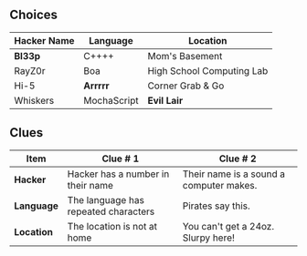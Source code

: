 ## Choices

Hacker Name | Language | Location
------------|----------|---------
**Bl33p** | C++++ | Mom's Basement
RayZ0r | Boa | High School Computing Lab
Hi-5 | **Arrrrr** | Corner Grab & Go
Whiskers | MochaScript | **Evil Lair**


## Clues

Item | Clue # 1 | Clue # 2
-----|----------|---------
**Hacker** | Hacker has a number in their name | Their name is a sound a computer makes.
**Language** | The language has repeated characters | Pirates say this.
**Location** | The location is not at home | You can't get a 24oz. Slurpy here!